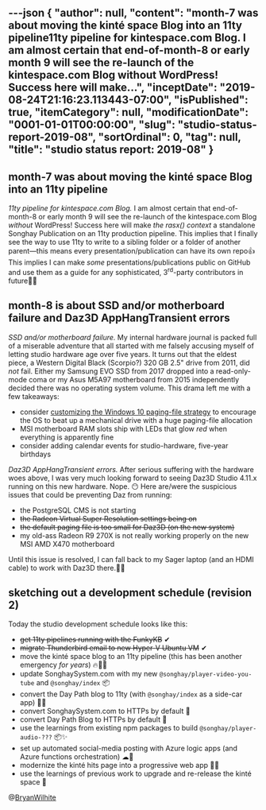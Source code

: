 ---json
{
  "author": null,
  "content": "month-7 was about moving the kinté space Blog into an 11ty pipeline11ty pipeline for kintespace.com Blog. I am almost certain that end-of-month-8 or early month 9 will see the re-launch of the kintespace.com Blog without WordPress! Success here will make...",
  "inceptDate": "2019-08-24T21:16:23.113443-07:00",
  "isPublished": true,
  "itemCategory": null,
  "modificationDate": "0001-01-01T00:00:00",
  "slug": "studio-status-report-2019-08",
  "sortOrdinal": 0,
  "tag": null,
  "title": "studio status report: 2019-08"
}
---

## month-7 was about moving the kinté space Blog into an 11ty pipeline

*11ty pipeline for kintespace.com Blog.* I am almost certain that end-of-month-8 or early month 9 will see the re-launch of the kintespace.com Blog *without* WordPress! Success here will make *the rasx() context* a standalone Songhay Publication on an 11ty production pipeline. This implies that I finally see the way to use 11ty to write to a sibling folder or a folder of another parent—this means every presentation/publication can have its own repo👍 This implies I can make *some* presentations/publications public on GitHub and use them as a guide for any sophisticated, 3<sup>rd</sup>-party contributors in future💪💡

## month-8 is about SSD and/or motherboard failure and Daz3D AppHangTransient errors

*SSD and/or motherboard failure.* My internal hardware journal is packed full of a miserable adventure that all started with me falsely accusing myself of letting studio hardware age over five years. It turns out that the eldest piece, a Western Digital Black (Scorpio?) 320 GB 2.5" drive from 2011, did *not* fail. Either my Samsung EVO SSD from 2017 dropped into a read-only-mode coma or my Asus M5A97 motherboard from 2015 independently decided there was no operating system volume. This drama left me with a few takeaways:

*   consider [customizing the Windows 10 paging-file strategy](https://www.howto-connect.com/tweak-paging-file-for-better-windows-10-performance/) to encourage the OS to beat up a mechanical drive with a huge paging-file allocation
*   MSI motherboard RAM slots ship with LEDs that glow *red* when everything is apparently fine
*   consider adding calendar events for studio-hardware, five-year birthdays

*Daz3D AppHangTransient errors.* After serious suffering with the hardware woes above, I was very much looking forward to seeing Daz3D Studio 4.11.x running on this new hardware. Nope. 😶 Here are/were the suspicious issues that could be preventing Daz from running:

*   the PostgreSQL CMS is not starting
*   <del>the Radeon Virtual Super Resolution settings being on</del>
*   <del>the default paging file is too small for Daz3D (on the new system)</del>
*   my old-ass Radeon R9 270X is not really working properly on the new MSI AMD X470 motherboard

Until this issue is resolved, I can fall back to my Sager laptop (and an HDMI cable) to work with Daz3D there.😬😒

## sketching out a development schedule (revision 2)

Today the studio development schedule looks like this:

*   <del>get 11ty pipelines running with the FunkyKB</del> ✔
*   <del>migrate Thunderbird email to new Hyper-V Ubuntu VM</del> ✔
*   move the kinté space blog to an 11ty pipeline (this has been another emergency *for years*) 🔥🚜🔨
*   update SonghaySystem.com with my new `@songhay/player-video-you-tube` and `@songhay/index` 📦
*   convert the Day Path blog to 11ty (with `@songhay/index` as a side-car app) 💪💡
*   convert SonghaySystem.com to HTTPs by default 🔐
*   convert Day Path Blog to HTTPs by default 🔐
*   use the learnings from existing npm packages to build `@songhay/player-audio-???` 📦✨
*   set up automated social-media posting with Azure logic apps (and Azure functions orchestration) ☁🤖
*   modernize the kinté hits page into a progressive web app 💄✨
*   use the learnings of previous work to upgrade and re-release the kinté space 🚀

@[BryanWilhite](https://twitter.com/bryanwilhite)
